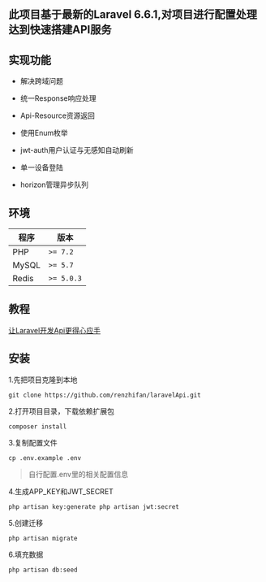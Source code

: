 此项目基于最新的Laravel 6.6.1,对项目进行配置处理达到快速搭建API服务
---
## 实现功能
* 解决跨域问题

* 统一Response响应处理

* Api-Resource资源返回

* 使用Enum枚举

* jwt-auth用户认证与无感知自动刷新

* 单一设备登陆

* horizon管理异步队列

## 环境

| 程序 | 版本 |
| -------- | -------- |
| PHP| `>= 7.2` |
| MySQL| `>= 5.7` |
| Redis| `>= 5.0.3` |

## 教程

[让Laravel开发Api更得心应手](https://renzhifan.github.io/laravel/%E8%AE%A9Laravel%E5%BC%80%E5%8F%91Api%E6%9B%B4%E5%BE%97%E5%BF%83%E5%BA%94%E6%89%8B/)

## 安装
1.先把项目克隆到本地

``
git clone https://github.com/renzhifan/laravelApi.git
``

2.打开项目目录，下载依赖扩展包

``
composer install
``

3.复制配置文件

``
cp .env.example .env
``

>自行配置.env里的相关配置信息

4.生成APP_KEY和JWT_SECRET

``
php artisan key:generate
php artisan jwt:secret
``

5.创建迁移

``
php artisan migrate
``

6.填充数据

``
php artisan db:seed
``